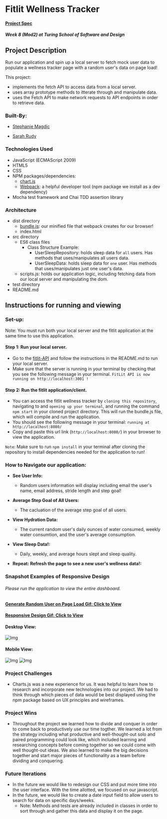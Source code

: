 # Fitlit Wellness Tracker

#### [Project Spec](https://frontend.turing.edu/projects/fitlit.html)

##### Week 8 (Mod2) at Turing School of Software and Design

## Project Description

Run our application and spin up a local server to fetch mock user data to populate a wellness tracker page with a random user's data on page load! 

This project:
  - implements the fetch API to access data from a local server.
  - uses array prototype methods to itterate through and manipulate data.
  - uses the Fetch API to make network requests to API endpoints in order to retrieve data.
 
### Built-By:

* [Stephanie Magdic](https://github.com/stephaniemagdic)

* [Sarah Rudy](https://github.com/sarahrudy)


### Technologies Used 

* JavaScript (ECMAScript 2009)
* HTML5
* CSS
* NPM packages/dependencies: 
  * [chart.js](https://www.chartjs.org/)
  * [Webpack](https://www.npmjs.com/package/webpack): a helpful developer tool (npm package we install as a dev dependency)
* Mocha test framework and Chai TDD assertion library

### Architecture

* dist directory
  * [bundle.js](https://www.simplethread.com/javascript-modules-and-code-bundling-explained/): our minified file that webpack creates for our browser!
  * index.html 
* src directory
  * ES6 class files
    * Class Structure Example:
      * UserSleepRepository: holds sleep data for `all` users. Has methods that uses/manipulates all users data. 
      * UserSleepData: holds sleep data for `one` user. Has methods that uses/manipulates just one user's data.  
  * scripts.js: holds our application logic, including fetching data from our local server and manipulating the dom.
* test directory
* README.md

## Instructions for running and viewing

### Set-up:

Note: You must run both your local server and the fitlit application at the same time to use this application.

#### Step 1: Run your local server.
  * Go to the [fitlit-API](https://github.com/turingschool-examples/fitlit-api) and follow the instructions in the README.md to run your local server.
  * Make sure that the server is running in your terminal by checking that you see the following message in your terminal. `FitLit API is now running on http://localhost:3001 !`
#### Step 2: Run the fitlit application/client.
  * You can access the fitlit wellness tracker by `cloning this repository`, navigating to and `opening up your terminal`, and running the command `npm start` in your cloned project directory. This will run the bundle.js file, which will compile and run the application.
  * You should see the following message in your terminal: `running at http://localhost:8080/`
  * Copy and paste this url link (`http://localhost:8080/`) in your browser to view the application. 
  
`Note`: Make sure to run `npm install` in your terminal after cloning the repository to install dependencies needed for the application to run!

### How to Navigate our application:  
  
* **See User Info:**  
  * Random users information will display including email the user's name, email address, stride length and step goal!

* **Average Step Goal of All Users:**  
  * The cacluation of the average step goal of all users.

* **View Hydration Data:** 
  * The current random user's daily ounces of water consumed, weekly water consumtion, and the user's average consumption.

* **View Sleep Data!:**  
  * Daily, weekly, and average hours slept and sleep quality.

* **Repeat: Refresh the page to see a new user's wellness data!:**  


### Snapshot Examples of Responsive Design
 ###### Please run the application to view the entire dashboard.
#### [Generate Random User on Page Load Gif: Click to View](https://i.ibb.co/DzZs9hd/short.gif) 
#### [Responsive Design Gif: Click to View](https://i.ibb.co/vDZpXcZ/mobile-scroll.gif) 

#### Desktop View: 
![Img](https://i.ibb.co/Kq4Y1tf/Screen-Shot-2021-07-20-at-3-16-06-PM.png)
#### Mobile View:
![Img](https://i.ibb.co/JHK42cj/Screen-Shot-2021-07-20-at-2-57-36-PM.png)
![Img](https://i.ibb.co/XFVmjMW/Screen-Shot-2021-07-20-at-2-57-01-PM.png)

### Project Challenges 
 * Charts.js was a new experience for us. It was helpful to learn how to research and incorporate new technologies into our project. We had to think through which pieces of data would be best displayed using the npm package based on UX principles and wireframes.
 
### Project Wins
 * Throughout the project we learned how to divide and conquer in order to come back to productively use our time togther. We learned a lot from the strategy including what productive and well-thought-out solo and paired programming could look like, which included learning and researching concepts before coming together so we could come with well thought-out ideas. We also learned to make the big decisions together and start major pieces of functionality as a team before dividing and conquering.

### Future Iterations
  * In the future we would like to redesign our CSS and put more time into the user interface. With the time allotted, we focused on our javascript.
  * In the future, we would like to create a date input field to allow users to search for data on specific days/weeks.
    * Note: Methods and tests are already included in classes in order to sort through and gather this data and display it on the page.
